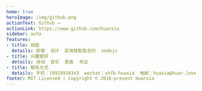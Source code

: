 ```yaml
---
home: true
heroImage: /img/github.png
actionText: Github →
actionLink: https://www.github.com/huarxia
sidebar: auto
features:
- title: 技能
  details: 前端  设计  区块链智能合约  nodejs
- title: 兴趣爱好
  details: 诗词  音乐  美食  书法
- title: 联系方式
  details: 手机：19919910343  wechat：xhfb-huaxia  电邮：huaxia@huar.love
footer: MIT Licensed | Copyright © 2018-present Huarxia
---
```


